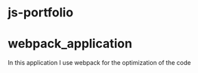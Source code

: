 # js-portfolio
# webpack_application
In this application I use webpack for the optimization of the code 
